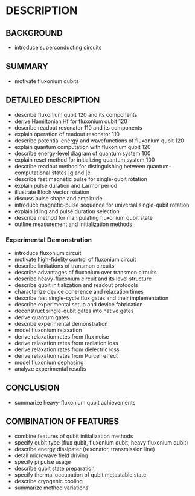 # DESCRIPTION

## BACKGROUND

- introduce superconducting circuits

## SUMMARY

- motivate fluxonium qubits

## DETAILED DESCRIPTION

- describe fluxonium qubit 120 and its components
- derive Hamiltonian Hf for fluxonium qubit 120
- describe readout resonator 110 and its components
- explain operation of readout resonator 110
- describe potential energy and wavefunctions of fluxonium qubit 120
- explain quantum computation with fluxonium qubit 120
- describe energy-level diagram of quantum system 100
- explain reset method for initializing quantum system 100
- describe readout method for distinguishing between quantum-computational states |g and |e
- describe fast magnetic pulse for single-qubit rotation
- explain pulse duration and Larmor period
- illustrate Bloch vector rotation
- discuss pulse shape and amplitude
- introduce magnetic-pulse sequence for universal single-qubit rotation
- explain idling and pulse duration selection
- describe method for manipulating fluxonium qubit state
- outline measurement and initialization methods

### Experimental Demonstration

- introduce fluxonium circuit
- motivate high-fidelity control of fluxonium circuit
- describe limitations of transmon circuits
- describe advantages of fluxonium over transmon circuits
- describe heavy-fluxonium circuit and its level structure
- describe qubit initialization and readout protocols
- characterize device coherence and relaxation times
- describe fast single-cycle flux gates and their implementation
- describe experimental setup and device fabrication
- deconstruct single-qubit gates into native gates
- derive quantum gates
- describe experimental demonstration
- model fluxonium relaxation
- derive relaxation rates from flux noise
- derive relaxation rates from radiation loss
- derive relaxation rates from dielectric loss
- derive relaxation rates from Purcell effect
- model fluxonium dephasing
- analyze experimental results

## CONCLUSION

- summarize heavy-fluxonium qubit achievements

## COMBINATION OF FEATURES

- combine features of qubit initialization methods
- specify qubit type (flux qubit, fluxonium qubit, heavy fluxonium qubit)
- describe energy dissipater (resonator, transmission line)
- detail microwave field driving
- specify pi pulse usage
- describe qubit state preparation
- specify thermal occupation of qubit metastable state
- describe cryogenic cooling
- summarize method variations

